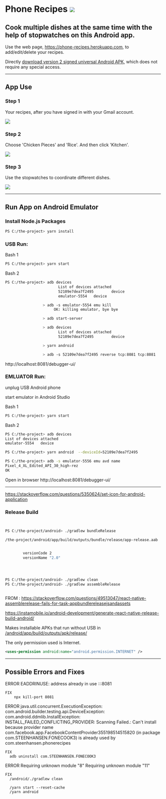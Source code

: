 
# Phone Recipes ![](./google-icons/google-icon-48.png)

## Cook multiple dishes at the same time with the help of stopwatches on this Android app.

Use the web page, https://phone-recipes.herokuapp.com, to add/edit/delete your recipes.

Directly [download version 2 signed universal Android APK](https://github.com/steenhansen/react-native-phone-recipes/raw/main/phone-recipes-v2.apk), which does not require any special access.






-------------------------------
## App Use


### Step 1
Your recipes, after you have signed in with your Gmail account.

![](google-icons/git-step-1.jpg)

### Step 2
Choose 'Chicken Pieces' and 'Rice'. And then click 'Kitchen'.

![](google-icons/git-step-2.jpg)


### Step 3
Use the stopwatches to coordinate different dishes.

![](google-icons/git-step-3.jpg)


-------------------------------
## Run App on Android Emulator

### Install Node.js Packages

```bash
PS C:/the-project> yarn install
```


### USB Run:

  Bash 1

```bash
PS C:/the-project> yarn start
```

  Bash 2

```bash
PS C:/the-project> adb devices
                        List of devices attached
                        52109e7dea7f2495        device
                        emulator-5554   device

                 > adb -s emulator-5554 emu kill
                      OK: killing emulator, bye bye

                 > adb start-server

                 > adb devices
                        List of devices attached
                        52109e7dea7f2495        device

                 > yarn android

                 > adb -s 52109e7dea7f2495 reverse tcp:8081 tcp:8081

```

  http://localhost:8081/debugger-ui/

### EMLUATOR Run:

  unplug USB Android phone

  start emulator in Android Studio

  Bash 1

```bash
PS C:/the-project> yarn start
```
  Bash 2

```bash
PS C:/the-project> adb devices
List of devices attached
emulator-5554   device

PS C:/the-project> yarn android  --deviceId=52109e7dea7f2495

PS C:/the-project> adb -s emulator-5556 emu avd name
Pixel_4_XL_Edited_API_30_high-rez
OK


```

  Open in browser
    http://localhost:8081/debugger-ui/

-------------------------------
https://stackoverflow.com/questions/5350624/set-icon-for-android-application

### Release Build
```bash


PS C:/the-project/android> ./gradlew bundleRelease

/the-project/android/app/build/outputs/bundle/release/app-release.aab


        versionCode 2
        versionName "2.0"


        

PS C:/the-project/android> ./gradlew clean
PS C:/the-project/android> ./gradlew assembleRelease



```

FROM : https://stackoverflow.com/questions/49513047/react-native-assemblerelease-fails-for-task-appbundlereleasejsandassets

https://instamobile.io/android-development/generate-react-native-release-build-android/

Makes installable APKs that run without USB in [/android/app/build/outputs/apk/release/](/android/app/build/outputs/apk/release/)

The only permission used is Internet.
```XML
<uses-permission android:name="android.permission.INTERNET" />
```

-------------------------------

## Possible Errors and Fixes

ERROR
    EADDRINUSE: address already in use :::8081
  
    FIX
        npx kill-port 8081


ERROR
    java.util.concurrent.ExecutionException: com.android.builder.testing.api.DeviceException: com.android.ddmlib.InstallException: INSTALL_FAILED_CONFLICTING_PROVIDER: Scanning Failed.: Can't install because provider name com.facebook.app.FacebookContentProvider355198514515820 (in package com.STEENHANSEN.FONECOOK3) is already used by com.steenhansen.phonerecipes

    FIX
      adb uninstall com.STEENHANSEN.FONECOOK3


ERROR
    Requiring unknown module "8"
    Requiring unknown module "11"

    FIX
      /android/./gradlew clean

      /yarn start --reset-cache
      /yarn android

